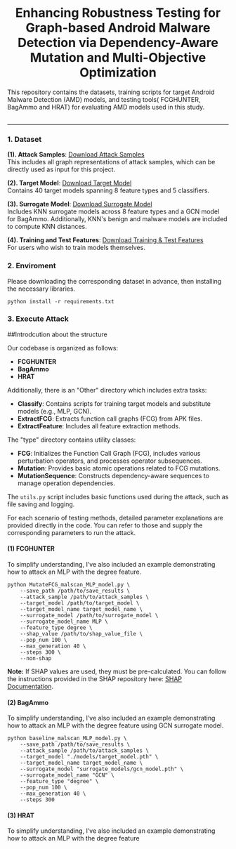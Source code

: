 <p align="center">

  <h1 align="center">Enhancing Robustness Testing for Graph-based Android Malware Detection via Dependency-Aware Mutation and Multi-Objective Optimization</h1>
  <div>This repository contains the datasets, training scripts for target Android Malware Detection (AMD) models, and testing tools( FCGHUNTER, BagAmmo and HRAT) for evaluating AMD models used in this study.</div>
    <br>

</p>

---

### 1. Dataset 

**(1). Attack Samples**:
[Download Attack Samples](https://drive.google.com/file/d/1OWIWVVjifCv3iByRP4IBx-Sn8d49oB_4/view?usp=drive_link)  
This includes all graph representations of attack samples, which can be directly used as input for this project.

**(2). Target Model**:
[Download Target Model](https://drive.google.com/file/d/15HIjy9QIrwjOwzD_-pJxFb-uCMKSwPyP/view?usp=drive_link)  
Contains 40 target models spanning 8 feature types and 5 classifiers.

**(3). Surrogate Model**:
[Download Surrogate Model](https://drive.google.com/file/d/1pyCCWTCH9XtuaLNbnGsTeAb4Nv1_A4K8/view?usp=drive_link)  
Includes KNN surrogate models across 8 feature types and a GCN model for BagAmmo. Additionally, KNN's benign and malware models are included to compute KNN distances.

**(4). Training and Test Features**:
[Download Training & Test Features](https://drive.google.com/file/d/1AjNfQw7Z2Vom8KPpqfO6nHKimE44pEc4/view?usp=drive_link)  
For users who wish to train models themselves.

### 2. Enviroment

Please downloading the corresponding dataset in advance, then installing the necessary libraries. 

```
python install -r requirements.txt
```


### 3. Execute Attack

##Introdcution about the structure

Our codebase is organized as follows:

- **FCGHUNTER**
- **BagAmmo**
- **HRAT**

Additionally, there is an "Other" directory which includes extra tasks:

- **Classify**: Contains scripts for training target models and substitute models (e.g., MLP, GCN).
- **ExtractFCG**: Extracts function call graphs (FCG) from APK files.
- **ExtractFeature**: Includes all feature extraction methods.

The "type" directory contains utility classes:

- **FCG**: Initializes the Function Call Graph (FCG), includes various perturbation operators, and processes operator subsequences.
- **Mutation**: Provides basic atomic operations related to FCG mutations.
- **MutationSequence**: Constructs dependency-aware sequences to manage operation dependencies.

The `utils.py` script includes basic functions used during the attack, such as file saving and logging.


For each scenario of testing methods, detailed parameter explanations are provided directly in the code. You can refer to those and supply the corresponding parameters to run the attack.

#### (1) FCGHUNTER

To simplify understanding, I’ve also included an example demonstrating how to attack an MLP with the degree feature.

```
python MutateFCG_malscan_MLP_model.py \
    --save_path /path/to/save_results \
    --attack_sample /path/to/attack_samples \
    --target_model /path/to/target_model \
    --target_model_name target_model_name \
    --surrogate_model /path/to/surrogate_model \
    --surrogate_model_name MLP \
    --feature_type degree \
    --shap_value /path/to/shap_value_file \
    --pop_num 100 \
    --max_generation 40 \
    --steps 300 \
    --non-shap

```
**Note:** If SHAP values are used, they must be pre-calculated. You can follow the instructions provided in the SHAP repository here: [SHAP Documentation](https://github.com/shap/shap).


#### (2) BagAmmo

To simplify understanding, I’ve also included an example demonstrating how to attack an MLP with the degree feature using GCN surrogate model.

```
python baseline_malscan_MLP_model.py \
    --save_path /path/to/save_results \
    --attack_sample /path/to/attack_samples \
    --target_model "./models/target_model.pth" \
    --target_model_name target_model_name \
    --surrogate_model "surrogate_models/gcn_model.pth" \
    --surrogate_model_name "GCN" \
    --feature_type "degree" \
    --pop_num 100 \
    --max_generation 40 \
    --steps 300
```


#### (3) HRAT

To simplify understanding, I’ve also included an example demonstrating how to attack an MLP with the degree feature



